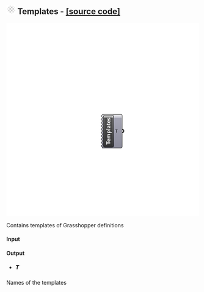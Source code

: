 ## ![](../../Images/Icons/Templates.png) Templates - [[source code]](https://github.com/Eddy3D-Dev/Eddy3D/tree/dev/Templates.cs)

![](../../Images/Components/Templates.png)

Contains templates of Grasshopper definitions

#### Input

#### Output
* ##### T
Names of the templates
